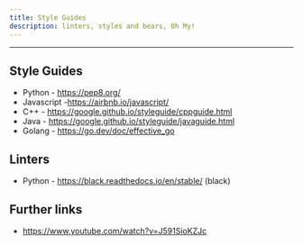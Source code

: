 ```yaml
---
title: Style Guides
description: linters, styles and bears, Oh My!
---
```


---
## Style Guides

- Python - https://pep8.org/
- Javascript -https://airbnb.io/javascript/
- C++ - https://google.github.io/styleguide/cppguide.html 
- Java - https://google.github.io/styleguide/javaguide.html
- Golang - https://go.dev/doc/effective_go


## Linters
- Python - https://black.readthedocs.io/en/stable/ (black)

## Further links

- https://www.youtube.com/watch?v=J591SioKZJc
